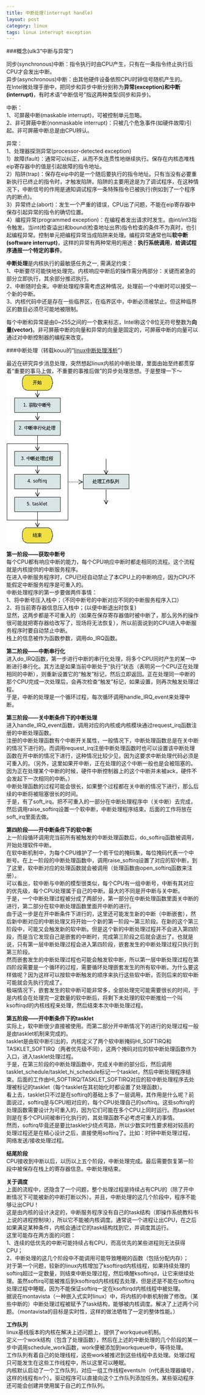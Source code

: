 ```yaml
---
title: 中断处理(interrupt handle)
layout: post
category: linux
tags: linux interrupt exception
---
```


###概念(ulk3“中断与异常”)

同步(synchronous)中断：指令执行时由CPU产生，只有在一条指令终止执行后CPU才会发出中断。  
异步(asynchronous)中断：由其他硬件设备依照CPU时钟信号随机产生的。  
在Intel微处理手册中，把同步和异步中断分别称为**异常(exception)**和**中断(interrupt)**，有时术语“中断信号”指这两种类型(同步和异步)。  

中断：  
1、可屏蔽中断(maskable interrupt)，可被控制单元忽略。  
2、非可屏蔽中断(nonmaskable interrupt)：只被几个危急事件(如硬件故障)引起。非可屏蔽中断总是由CPU辨认。  

异常：  
1、处理器探测异常(processor-detected exception)  
1）故障(fault)：通常可以纠正，从而不失连贯性地继续执行。保存在内核态堆栈eip寄存器中的值是引起故障的指令地址。  
2）陷阱(trap)：保存在eip中的是一个随后要执行的指令地址。只有当没有必要重新执行已终止的指令时，才触发陷阱。陷阱的主要用途是为了调试程序，在这种情况下，中断信号的作用是通知调试程序一条特殊指令已被执行(例如到了一个程序内的断点)。  
3）异常终止(abort)：发生一个严重的错误，CPU出了问题，不能在eip寄存器中保存引起异常的指令的确切位置。  
4）编程异常(programmed exception)：在编程者发出请求时发生。由int/int3指令触发。当int(检查溢出)和bound(检查地址出界)指令检查的条件不为真时，也引起编程异常。控制单元把编程异常当成陷阱来处理。编程异常通常也叫**软中断(software interrupt)**，这样的异常有两种常用的用途：**执行系统调用**，**给调试程序通报一个特定的事件**。  

**中断处理**是内核执行的最敏感任务之一, 需满足约束：  
1、中断要尽可能快地处理完。内核响应中断后的操作需分两部分：关键而紧急的部分立即执行，其余部分推迟执行。  
2、中断随时会来。中断处理程序需考虑这种情况，处理前一个中断时可以接受一个新的中断。  
3、内核代码中还是存在一些临界区，在临界区中，中断必须被禁止。但这种临界区的数目必须尽可能地被限制。  

每个中断和异常是由0~255之间的一个数来标志，Intel称这个8位无符号整数为**向量(vector)**。非可屏蔽中断的向量和异常的向量是固定的，可屏蔽中断的向量可以通过对中断控制器的编程来改变。  

###中断处理（转载kouu的“[linux中断处理浅析](http://hi.baidu.com/_kouu/item/570ddf3ea13ac08bf5e4add9)”）

最近在研究异步消息处理，突然想起linux内核的中断处理，里面由始至终都贯穿着“重要的事马上做，不重要的事推后做”的异步处理思想。于是整理一下～  
![](/images/interrupt-handle-process.jpg)  

**第一阶段——获取中断号**  
每个CPU都有响应中断的能力，每个CPU响应中断时都走相同的流程。这个流程就是内核提供的中断服务程序。  
在进入中断服务程序时，CPU已经自动禁止了本CPU上的中断响应，因为CPU不能假定中断服务程序是可重入的。  
中断处理程序的第一步要做两件事情：  
1、将中断号压入栈中；（不同中断号的中断对应不同的中断服务程序入口）  
2、将当前寄存器信息压入栈中；(以便中断退出时恢复)  
显然，这两步都是不可重入的（如果在保存寄存器值时被中断了，那么另外的操作很可能就把寄存器给改写了，现场将无法恢复），所以前面说到的CPU进入中断服务程序时要自动禁止中断。  
栈上的信息被作为函数参数，调用do_IRQ函数。  

**第二阶段——中断串行化**  
进入do_IRQ函数，第一步进行中断的串行化处理，将多个CPU同时产生的某一中断进行串行化。其方法是如果当前中断处于“执行”状态（表明另一个CPU正在处理相同的中断），则重新设置它的“触发”标记，然后立即返回。正在处理同一中断的那个CPU完成一次处理后，会再次检查“触发”标记，如果设置，则再次触发处理过程。  
于是，中断的处理是一个循环过程，每次循环调用handle_IRQ_event来处理中断。  

**第三阶段——关中断条件下的中断处理**  
进入handle_IRQ_event函数，调用对应的内核或内核模块通过request_irq函数注册的中断处理函数。  
注册的中断处理函数有个中断开关属性，一般情况下，中断处理函数总是在关中断的情况下进行的。而调用request_irq注册中断处理函数时也可以设置该中断处理函数在开中断的情况下进行，这种情况比较少见，因为这要求中断处理代码必须是可重入的。（另外，这里如果开中断，正在处理的这个中断一般也是会被阻塞的。因为正在处理某个中断的时候，硬件中断控制器上的这个中断并未被ack，硬件不会发起下一次相同的中断。）  
中断处理函数的过程可能会很长，如果整个过程都在关中断的情况下进行，那么后续的中断将被阻塞很长的时间。  
于是，有了soft_irq。把不可重入的一部分在中断处理程序中（关中断）去完成，然后调用raise_softirq设置一个软中断，中断处理程序结束。后面的工作将放在soft_irq里面去做。

**第四阶段——开中断条件下的软中断**  
上一阶段循环调用完当前所有被触发的中断处理函数后，do_softirq函数被调用，开始处理软件中断。   
在软中断机制中，为每个CPU维护了一个若干位的掩码集，每位掩码代表一个中断号。在上一阶段的中断处理函数中，调用raise_softirq设置了对应的软中断，到了这里，软中断对应的处理函数就会被调用（处理函数由open_softirq函数来注册）。  
可以看出，软中断与中断的模型很类似，每个CPU有一组中断号，中断有其对应的优先级，每个CPU处理属于自己的中断。最大的不同是开中断与关中断。  
于是，一个中断处理过程被分成了两部分，第一部分在中断处理函数里面关中断的进行，第二部分在软中断处理函数里面开中断的进行。  
由于这一步是在开中断条件下进行的，这里还可能发生新的中断（中断嵌套），然后新中断对应的中断处理又将开始一个新的第一阶段～第三阶段。在新的这个第三阶段中，可能又会触发新的软中断。但是这个新的中断处理过程并不会进入第四阶段，而是当它发现自己是嵌套的中断时，完成第三阶段之后就会退出了。也就是说，只有第一层中断处理过程会进入第四阶段，嵌套发生的中断处理过程只执行到第三阶段。  
然而嵌套发生的中断处理过程也可能会触发软中断，所以第一层中断处理过程在第四阶段需要是一个循环的过程，需要循环处理嵌套发生的所有软中断。为什么要这样做呢？因为这样可以按软中断触发的顺序来执行这些软中断，否则后来的软中断可能就会先执行完成了。  
极端情况下，嵌套发生的软中断可能非常多，全部处理完可能需要很长的时间，于是内核会在处理完一定数量的软中断后，将剩下未处理的软中断推给一个叫ksoftirqd的内核线程来处理，然后结束本次中断处理过程。  

**第五阶段——开中断条件下的tasklet**  
实际上，软中断很少直接被使用。而第二部分开中断情况下的进行的处理过程一般是由tasklet机制来完成的。  
tasklet是由软中断引出的，内核定义了两个软中断掩码HI_SOFTIRQ和TASKLET_SOFTIRQ（两者优先级不同），这两个掩码对应的软中断处理函数作为入口，进入tasklet处理过程。  
于是，在第三阶段的中断处理函数中，完成关中断的部分后，然后调用tasklet_schedule/tasklet_hi_schedule标记一个tasklet，然后中断处理程序结束。后面的工作由HI_SOFTIRQ/TASKLET_SOFTIRQ对应的软中断处理程序去处理被标记的tasklet（每个tasklet在其初始化时都设置了处理函数）。  
看上去，tasklet只不过是在softirq的基础上多了一层调用，其作用是什么呢？前面说过，softirq是与CPU相对应的，每个CPU处理自己的softirq。这些softirq的处理函数需要设计为可重入的，因为它们可能在多个CPU上同时运行。而tasklet则是在多个CPU间被串行化执行的，其处理函数不必考虑可重入的事情。  
然而，softirq毕竟还是要比tasklet少绕点弯路，所以少数实时性要求相对较高的处理过程还是在精心设计之后，直接使用softirq了。比如：时钟中断处理过程，网络发送/接收处理过程。  

**结尾阶段**  
CPU接收到中断以后，以历以上五个阶段，中断处理完成。最后需要恢复第一阶段中被保存在栈上的寄存器信息。中断处理结束。  

**关于调度**  
上面的流程中，还隐含了一个问题，整个处理过程是持续占有CPU的（除了开中断情况下可能被新的中断打断以外）。并且，中断处理的这几个阶段中，程序不能够让出CPU！  
这是由内核的设计决定的，中断服务程序没有自己的task结构（即操作系统教科书上说的进程控制块），所以它不能被内核调度。通常说一个进程让出CPU，在之后如果满足某种条件，内核会通过它的task结构找到它，并调度其运行。  
这里可能存在两方面的问题：  
1、连续的低优先的中断可能持续占有CPU，而高优先的某些进程则无法获得CPU；  
2、中断处理的这几个阶段中不能调用可能导致睡眠的函数（包括分配内存）；  
对于第一个问题，较新的linux内核增加了ksoftirqd内核线程，如果持续处理的softirq超过一定数量，则结束中断处理过程，然后唤醒ksoftirqd，让它来继续处理。虽然softirq可能被推后到ksoftirqd内核线程去处理，但是还是不能在softirq处理过程中睡眠，因为不能保证softirq一定在ksoftirqd内核线程中被处理。  
据说在montavista（一种嵌入式实时linux）中，将内核的中断机制做了修改。（某些中断的）中断处理过程被赋予了task结构，能够被内核调度。解决了上述两个问题。（montavista的目标是实时性，这样的做法牺牲了一定的整体性能。）  

**工作队列**  
linux基线版本的内核在解决上述问题上，提供了workqueue机制。  
定义一个work结构（包含了处理函数），然后在上述的中断处理的几个阶段的某一步中调用schedule_work函数，work便被添加到workqueue中，等待处理。  
工作队列有着自己的处理线程，这些work被推迟到这些线程中去处理。处理过程只可能发生在这些工作线程中，所以这里可以睡眠。  
内核默认启动了一个工作队列，对应一组工作线程events/n（n代表处理器编号，这样的线程有n个）。驱动程序可以直接向这个工作队列添加任务。某些驱动程序还可能会创建并使用属于自己的工作队列。  
